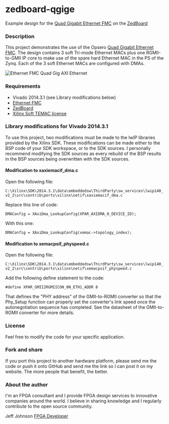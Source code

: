 zedboard-qgige
==============

Example design for the [Quad Gigabit Ethernet FMC](http://ethernetfmc.com "Ethernet FMC") on the [ZedBoard](http://zedboard.org "ZedBoard")

### Description

This project demonstrates the use of the Opsero [Quad Gigabit Ethernet FMC](http://ethernetfmc.com "Ethernet FMC").
The design contains 3 soft Tri-mode Ethernet MACs plus one RGMII-to-GMII
IP core to make use of the spare hard Ethernet MAC in the PS of the Zynq.
Each of the 3 soft Ethernet MACs are configured with DMAs.

![Ethernet FMC Quad Gig AXI Ethernet](http://ethernetfmc.com/wp-content/uploads/2014/10/qgige_gmii_to_rgmii.png "Zynq Quad Gig Ethernet All AXI Ethernet")

### Requirements

* Vivado 2014.3.1 (see Library modifications below)
* [Ethernet FMC](http://ethernetfmc.com "Ethernet FMC")
* [ZedBoard](http://zedboard.org "ZedBoard")
* [Xilinx Soft TEMAC license](http://ethernetfmc.com/getting-a-license-for-the-xilinx-tri-mode-ethernet-mac/ "Xilinx Soft TEMAC license")

### Library modifications for Vivado 2014.3.1

To use this project, two modifications must be made to the lwIP libraries
provided by the Xilinx SDK. These modifications can be made either to the
BSP code of your SDK workspace, or to the SDK sources. I personally
recommend modifying the SDK sources as every rebuild of the BSP results
in the BSP sources being overwritten with the SDK sources.

#### Modification to xaxiemacif_dma.c 

Open the following file:

`C:\Xilinx\SDK\2014.3.1\data\embeddedsw\ThirdParty\sw_services\lwip140_v2_2\src\contrib\ports\xilinx\netif\xaxiemacif_dma.c`

Replace this line of code:

`DMAConfig = XAxiDma_LookupConfig(XPAR_AXIDMA_0_DEVICE_ID);`

With this one:

`DMAConfig = XAxiDma_LookupConfig(xemac->topology_index);`

#### Modification to xemacpsif_physpeed.c

Open the following file:

`C:\Xilinx\SDK\2014.3.1\data\embeddedsw\ThirdParty\sw_services\lwip140_v2_2\src\contrib\ports\xilinx\netif\xemacpsif_physpeed.c`

Add the following define statement to the code:

`#define XPAR_GMII2RGMIICON_0N_ETH1_ADDR 8`

That defines the "PHY address" of the GMII-to-RGMII converter so that the
Phy_Setup function can properly set the converter's link speed once the
autonegotiation sequence has completed. See the datasheet of the
GMII-to-RGMII converter for more details.

### License

Feel free to modify the code for your specific application.

### Fork and share

If you port this project to another hardware platform, please send me the
code or push it onto GitHub and send me the link so I can post it on my
website. The more people that benefit, the better.

### About the author

I'm an FPGA consultant and I provide FPGA design services to innovative
companies around the world. I believe in sharing knowledge and
I regularly contribute to the open source community.

Jeff Johnson
[FPGA Developer](http://www.fpgadeveloper.com "FPGA Developer")